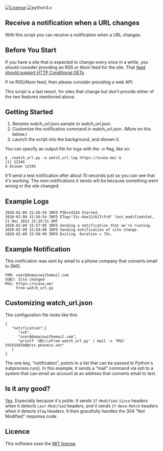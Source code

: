 [![License](https://img.shields.io/badge/license-MIT_license-blue.svg)](https://raw.githubusercontent.com/dblume/watch-url/master/LICENSE.txt)
![python3.x](https://img.shields.io/badge/python-3.x-green.svg)

## Receive a notification when a URL changes

With this script you can receive a notification when a URL changes.

## Before You Start

If you have a site that is expected to change every once in a while, you should
consider providing an RSS or Atom feed for the site. That [feed should support
HTTP Conditional GETs](https://fishbowl.pastiche.org/2002/10/21/http_conditional_get_for_rss_hackers).

If no RSS/Atom feed, then please consider providing a web API.

This script is a last resort, for sites that change but don't provide either of
the two features mentioned above.

## Getting Started

1. Rename watch\_url.json.sample to watch\_url.json.
2. Customize the notification command in watch\_url.json. (More on this below.)
3. Launch the script into the background, and disown it.

You can specify an output file for logs with the -o flag, like so:

    $ ./watch_url.py -o watch_url.log https://ncase.me/ &
    [1] 12345
    $ disown 12345

It'll send a test notification after about 10 seconds just so you can see that
it's working. The next notifications it sends will be because something went wrong
or the site changed.

## Example Logs

    2020-02-09 15:56:54 INFO PID=14324 Started.
    2020-02-09 15:56:54 INFO ETag="31c-4ee12cb17cfc0" last_modified=Sat, 21 Dec 2013 22:19:51 GMT
    2020-02-09 15:57:05 INFO Sending a notification that we're running.
    2020-02-09 15:58:09 INFO Sending notification of site change.
    2020-02-09 15:58:09 INFO Exiting. Duration = 75s.

## Example Notification

This notification was sent by email to a phone company that converts email to SMS.

    FRM: user@domainwithemail.com
    SUBJ: Site changed
    MSG: https://ncase.me/
         From watch_url.py

## Customizing watch\_url.json

The configuration file looks like this:

    {
       "notification":[
          "ssh",
          "user@domainwithemail.com",
          "printf 'URL\\nFrom watch_url.py' | mail -s 'MSG' 5555550100@txt.phoneco.net"
       ]
    }

The one key, "notification", points to a list that can be passed to Python's
subprocess.run(). In this example, it sends a "mail" command via ssh to a system
that can email an account at an address that converts email to text.

## Is it any good?

[Yes](https://news.ycombinator.com/item?id=3067434). Especially because it's polite.
It sends `If-Modified-Since` headers when it detects `Last-Modified` headers, and
it sends `If-None-Match` headers when it detects `ETag` headers. It then gracefully
handles the 304 "Not Modified" response code.

## Licence

This software uses the [MIT license](https://raw.githubusercontent.com/dblume/watch-url/master/LICENSE.txt)
